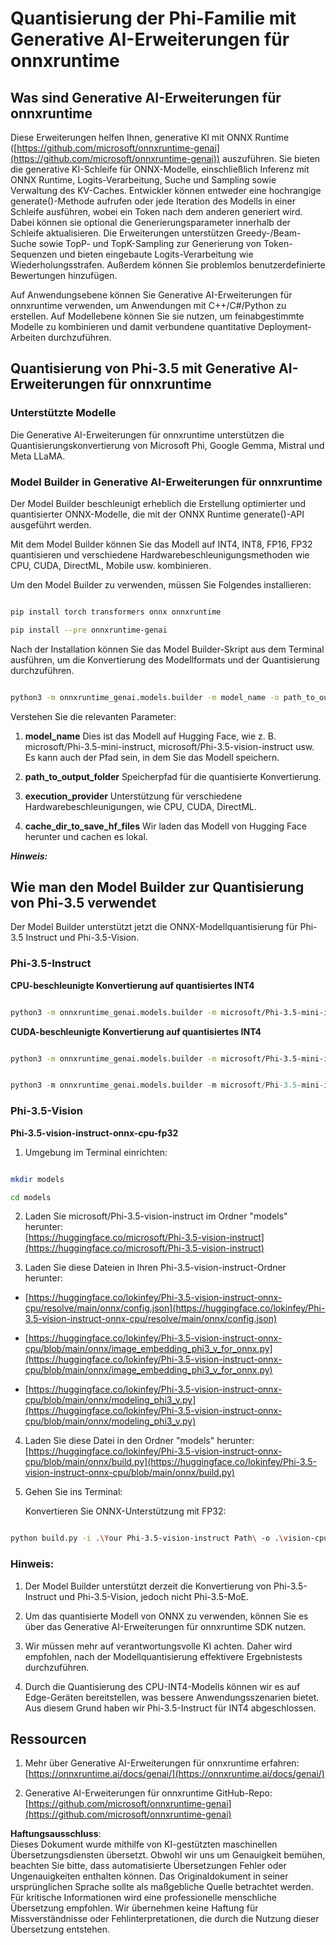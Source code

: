 # **Quantisierung der Phi-Familie mit Generative AI-Erweiterungen für onnxruntime**

## **Was sind Generative AI-Erweiterungen für onnxruntime**

Diese Erweiterungen helfen Ihnen, generative KI mit ONNX Runtime ([https://github.com/microsoft/onnxruntime-genai](https://github.com/microsoft/onnxruntime-genai)) auszuführen. Sie bieten die generative KI-Schleife für ONNX-Modelle, einschließlich Inferenz mit ONNX Runtime, Logits-Verarbeitung, Suche und Sampling sowie Verwaltung des KV-Caches. Entwickler können entweder eine hochrangige generate()-Methode aufrufen oder jede Iteration des Modells in einer Schleife ausführen, wobei ein Token nach dem anderen generiert wird. Dabei können sie optional die Generierungsparameter innerhalb der Schleife aktualisieren. Die Erweiterungen unterstützen Greedy-/Beam-Suche sowie TopP- und TopK-Sampling zur Generierung von Token-Sequenzen und bieten eingebaute Logits-Verarbeitung wie Wiederholungsstrafen. Außerdem können Sie problemlos benutzerdefinierte Bewertungen hinzufügen.

Auf Anwendungsebene können Sie Generative AI-Erweiterungen für onnxruntime verwenden, um Anwendungen mit C++/C#/Python zu erstellen. Auf Modellebene können Sie sie nutzen, um feinabgestimmte Modelle zu kombinieren und damit verbundene quantitative Deployment-Arbeiten durchzuführen.

## **Quantisierung von Phi-3.5 mit Generative AI-Erweiterungen für onnxruntime**

### **Unterstützte Modelle**

Die Generative AI-Erweiterungen für onnxruntime unterstützen die Quantisierungskonvertierung von Microsoft Phi, Google Gemma, Mistral und Meta LLaMA.

### **Model Builder in Generative AI-Erweiterungen für onnxruntime**

Der Model Builder beschleunigt erheblich die Erstellung optimierter und quantisierter ONNX-Modelle, die mit der ONNX Runtime generate()-API ausgeführt werden.

Mit dem Model Builder können Sie das Modell auf INT4, INT8, FP16, FP32 quantisieren und verschiedene Hardwarebeschleunigungsmethoden wie CPU, CUDA, DirectML, Mobile usw. kombinieren.

Um den Model Builder zu verwenden, müssen Sie Folgendes installieren:

```bash

pip install torch transformers onnx onnxruntime

pip install --pre onnxruntime-genai

```

Nach der Installation können Sie das Model Builder-Skript aus dem Terminal ausführen, um die Konvertierung des Modellformats und der Quantisierung durchzuführen.

```bash

python3 -m onnxruntime_genai.models.builder -m model_name -o path_to_output_folder -p precision -e execution_provider -c cache_dir_to_save_hf_files

```

Verstehen Sie die relevanten Parameter:

1. **model_name** Dies ist das Modell auf Hugging Face, wie z. B. microsoft/Phi-3.5-mini-instruct, microsoft/Phi-3.5-vision-instruct usw. Es kann auch der Pfad sein, in dem Sie das Modell speichern.

2. **path_to_output_folder** Speicherpfad für die quantisierte Konvertierung.

3. **execution_provider** Unterstützung für verschiedene Hardwarebeschleunigungen, wie CPU, CUDA, DirectML.

4. **cache_dir_to_save_hf_files** Wir laden das Modell von Hugging Face herunter und cachen es lokal.

***Hinweis:*** 

## **Wie man den Model Builder zur Quantisierung von Phi-3.5 verwendet**

Der Model Builder unterstützt jetzt die ONNX-Modellquantisierung für Phi-3.5 Instruct und Phi-3.5-Vision.

### **Phi-3.5-Instruct**

**CPU-beschleunigte Konvertierung auf quantisiertes INT4**

```bash

python3 -m onnxruntime_genai.models.builder -m microsoft/Phi-3.5-mini-instruct  -o ./onnx-cpu -p int4 -e cpu -c ./Phi-3.5-mini-instruct

```

**CUDA-beschleunigte Konvertierung auf quantisiertes INT4**

```bash

python3 -m onnxruntime_genai.models.builder -m microsoft/Phi-3.5-mini-instruct  -o ./onnx-cpu -p int4 -e cuda -c ./Phi-3.5-mini-instruct

```

```python

python3 -m onnxruntime_genai.models.builder -m microsoft/Phi-3.5-mini-instruct  -o ./onnx-cpu -p int4 -e cuda -c ./Phi-3.5-mini-instruct

```

### **Phi-3.5-Vision**

**Phi-3.5-vision-instruct-onnx-cpu-fp32**

1. Umgebung im Terminal einrichten:

```bash

mkdir models

cd models 

```

2. Laden Sie microsoft/Phi-3.5-vision-instruct im Ordner "models" herunter:  
[https://huggingface.co/microsoft/Phi-3.5-vision-instruct](https://huggingface.co/microsoft/Phi-3.5-vision-instruct)

3. Laden Sie diese Dateien in Ihren Phi-3.5-vision-instruct-Ordner herunter:

- [https://huggingface.co/lokinfey/Phi-3.5-vision-instruct-onnx-cpu/resolve/main/onnx/config.json](https://huggingface.co/lokinfey/Phi-3.5-vision-instruct-onnx-cpu/resolve/main/onnx/config.json)

- [https://huggingface.co/lokinfey/Phi-3.5-vision-instruct-onnx-cpu/blob/main/onnx/image_embedding_phi3_v_for_onnx.py](https://huggingface.co/lokinfey/Phi-3.5-vision-instruct-onnx-cpu/blob/main/onnx/image_embedding_phi3_v_for_onnx.py)

- [https://huggingface.co/lokinfey/Phi-3.5-vision-instruct-onnx-cpu/blob/main/onnx/modeling_phi3_v.py](https://huggingface.co/lokinfey/Phi-3.5-vision-instruct-onnx-cpu/blob/main/onnx/modeling_phi3_v.py)

4. Laden Sie diese Datei in den Ordner "models" herunter:  
[https://huggingface.co/lokinfey/Phi-3.5-vision-instruct-onnx-cpu/blob/main/onnx/build.py](https://huggingface.co/lokinfey/Phi-3.5-vision-instruct-onnx-cpu/blob/main/onnx/build.py)

5. Gehen Sie ins Terminal:

   Konvertieren Sie ONNX-Unterstützung mit FP32:

```bash

python build.py -i .\Your Phi-3.5-vision-instruct Path\ -o .\vision-cpu-fp32 -p f32 -e cpu

```

### **Hinweis:**

1. Der Model Builder unterstützt derzeit die Konvertierung von Phi-3.5-Instruct und Phi-3.5-Vision, jedoch nicht Phi-3.5-MoE.

2. Um das quantisierte Modell von ONNX zu verwenden, können Sie es über das Generative AI-Erweiterungen für onnxruntime SDK nutzen.

3. Wir müssen mehr auf verantwortungsvolle KI achten. Daher wird empfohlen, nach der Modellquantisierung effektivere Ergebnistests durchzuführen.

4. Durch die Quantisierung des CPU-INT4-Modells können wir es auf Edge-Geräten bereitstellen, was bessere Anwendungsszenarien bietet. Aus diesem Grund haben wir Phi-3.5-Instruct für INT4 abgeschlossen.

## **Ressourcen**

1. Mehr über Generative AI-Erweiterungen für onnxruntime erfahren:  
[https://onnxruntime.ai/docs/genai/](https://onnxruntime.ai/docs/genai/)

2. Generative AI-Erweiterungen für onnxruntime GitHub-Repo:  
[https://github.com/microsoft/onnxruntime-genai](https://github.com/microsoft/onnxruntime-genai)

**Haftungsausschluss**:  
Dieses Dokument wurde mithilfe von KI-gestützten maschinellen Übersetzungsdiensten übersetzt. Obwohl wir uns um Genauigkeit bemühen, beachten Sie bitte, dass automatisierte Übersetzungen Fehler oder Ungenauigkeiten enthalten können. Das Originaldokument in seiner ursprünglichen Sprache sollte als maßgebliche Quelle betrachtet werden. Für kritische Informationen wird eine professionelle menschliche Übersetzung empfohlen. Wir übernehmen keine Haftung für Missverständnisse oder Fehlinterpretationen, die durch die Nutzung dieser Übersetzung entstehen.